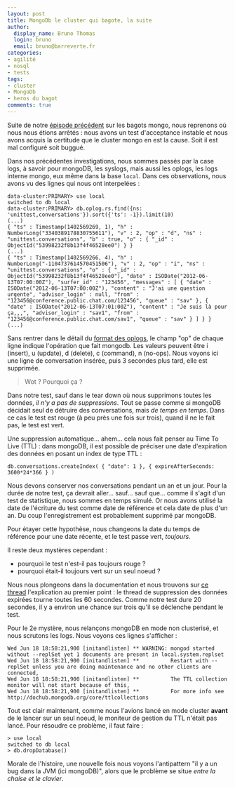 ```yaml
---
layout: post
title: MongoDb le cluster qui bagote, la suite
author:
  display_name: Bruno Thomas
  login: bruno
  email: bruno@barreverte.fr
categories:
- agilité
- nosql
- tests
tags:
- cluster
- MongoDb
- heros du bagot
comments: true
---
```


Suite de notre [épisode précédent](https://www.barreverte.fr/mongodb-le-cluster-qui-bagote/) sur les bagots mongo, nous reprenons où nous nous étions arrêtés : nous avons un test d'acceptance instable et nous avons acquis la certitude que le cluster mongo en est la cause. Soit il est mal configuré soit buggué.

Dans nos précédentes investigations, nous sommes passés par la case logs, à savoir pour mongoDB, les syslogs, mais aussi les oplogs, les logs interne mongo, eux même dans la base `local`. Dans ces observations, nous avons vu des lignes qui nous ont interpelées :

```
data-cluster:PRIMARY> use local
switched to db local
data-cluster:PRIMARY> db.oplog.rs.find({ns: 'unittest,conversations'}).sort({'ts': -1}).limit(10)
(...)
{ "ts" : Timestamp(1402569269, 1), "h" : NumberLong("3340389178830755611"), "v" : 2, "op" : "d", "ns" : "unittest.conversations", "b" : true, "o" : { "_id" : ObjectId("53998232f8b13f4f46528ee0") } }
(...)
{ "ts" : Timestamp(1402569266, 4), "h" : NumberLong("-1104737614570451506"), "v" : 2, "op" : "i", "ns" : "unittest.conversations", "o" : { "_id" : ObjectId("53998232f8b13f4f46528ee0"), "date" : ISODate("2012-06-13T07:00:00Z"), "surfer_id" : "123456", "messages" : [ { "date" : ISODate("2012-06-13T07:00:00Z"), "content" : "J'ai une question urgente", "advisor_login" : null, "from" : "123456@conference.public.chat.com/123456", "queue" : "sav" }, { "date" : ISODate("2012-06-13T07:01:00Z"), "content" : "Je suis là pour ça,,,", "advisor_login" : "sav1", "from" : "123456@conference.public.chat.com/sav1", "queue" : "sav" } ] } }
(...)
```

Sans rentrer dans le détail du [format des oplogs](https://www.compose.io/articles/the-mongodb-oplog-and-node-js/), le champ "op" de chaque ligne indique l'opération que fait mongodb. Les valeurs peuvent être i (insert), u (update), d (delete), c (command), n (no-ops). Nous voyons ici une ligne de conversation insérée, puis 3 secondes plus tard, elle est supprimée.

> Wot ? Pourquoi ça ?

Dans notre test, sauf dans le tear down où nous supprimons toutes les données, *il n'y a pas de suppressions*. Tout se passe comme si mongoDB décidait seul de détruire des conversations, mais *de temps en temps*. Dans ce cas le test est rouge (à peu près une fois sur trois), quand il ne le fait pas, le test est vert.

Une suppression automatique... ahem... cela nous fait penser au Time To Live (TTL) : dans mongoDB, il est possible de préciser une date d'expiration des données en posant un index de type TTL :

```
db.conversations.createIndex( { "date": 1 }, { expireAfterSeconds: 3600*24*366 } )
```
Nous devons conserver nos conversations pendant un an et un jour. Pour la durée de notre test, ça devrait aller... sauf... sauf que... comme il s'agit d'un test de statistique, nous sommes en temps simulé. Or nous avons utilisé la date de l'écriture du test comme date de référence et cela date de plus d'un an. Du coup l'enregistrement est probablement supprimé par mongoDB.

Pour étayer cette hypothèse, nous changeons la date du temps de référence pour une date récente, et le test passe vert, *toujours*.

Il reste deux mystères cependant :

* pourquoi le test n'est-il pas toujours rouge ?
* pourquoi était-il toujours vert sur un seul noeud ?

Nous nous plongeons dans la documentation et nous trouvons sur [ce thread](https://groups.google.com/forum/#!topic/mongodb-user/mlIZjH3F2Bc) l'explication au premier point : le thread de suppression des données expirées tourne toutes les 60 secondes. Comme notre test dure 20 secondes, il y a environ une chance sur trois qu'il se déclenche pendant le test.

Pour le 2e mystère, nous relançons mongoDB en mode non clusterisé, et nous scrutons les logs. Nous voyons ces lignes s'afficher :

```
Wed Jun 18 18:58:21,900 [initandlisten] ** WARNING: mongod started without --replSet yet 1 documents are present in local.system.replset
Wed Jun 18 18:58:21,900 [initandlisten] **          Restart with --replSet unless you are doing maintenance and no other clients are connected,
Wed Jun 18 18:58:21,900 [initandlisten] **          The TTL collection monitor will not start because of this,
Wed Jun 18 18:58:21,900 [initandlisten] **          For more info see http://dochub.mongodb.org/core/ttlcollections
```

Tout est clair maintenant, comme nous l'avions lancé en mode cluster **avant** de le lancer sur un seul noeud, le moniteur de gestion du TTL n'était pas lancé. Pour résoudre ce problème, il faut faire :

```
> use local
switched to db local
> db.dropDatabase()
```

Morale de l'histoire, une nouvelle fois nous voyons l'antipattern "il y a un bug dans la JVM (ici mongoDB)", alors que le problème se situe *entre la chaise et le clavier*.  
